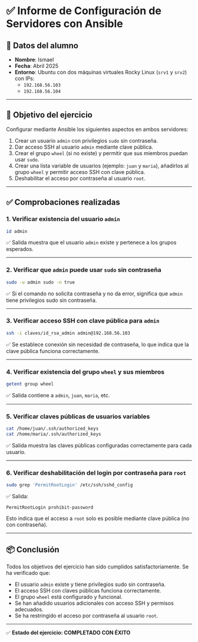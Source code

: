 # ✅ Informe de Configuración de Servidores con Ansible

## 📝 Datos del alumno

- **Nombre**: Ismael
- **Fecha**: Abril 2025
- **Entorno**: Ubuntu con dos máquinas virtuales Rocky Linux (`srv1` y `srv2`) con IPs:
  - `192.168.56.103`
  - `192.168.56.104`

---

## 🎯 Objetivo del ejercicio

Configurar mediante Ansible los siguientes aspectos en ambos servidores:

1. Crear un usuario `admin` con privilegios `sudo` sin contraseña.
2. Dar acceso SSH al usuario `admin` mediante clave pública.
3. Crear el grupo `wheel` (si no existe) y permitir que sus miembros puedan usar `sudo`.
4. Crear una lista variable de usuarios (ejemplo: `juan` y `maria`), añadirlos al grupo `wheel` y permitir acceso SSH con clave pública.
5. Deshabilitar el acceso por contraseña al usuario `root`.

---

## ✅ Comprobaciones realizadas

### 1. Verificar existencia del usuario `admin`

```bash
id admin
```

✅ Salida muestra que el usuario `admin` existe y pertenece a los grupos esperados.

---

### 2. Verificar que `admin` puede usar `sudo` sin contraseña

```bash
sudo -u admin sudo -n true
```

✅ Si el comando no solicita contraseña y no da error, significa que `admin` tiene privilegios sudo sin contraseña.

---

### 3. Verificar acceso SSH con clave pública para `admin`

```bash
ssh -i claves/id_rsa_admin admin@192.168.56.103
```

✅ Se establece conexión sin necesidad de contraseña, lo que indica que la clave pública funciona correctamente.

---

### 4. Verificar existencia del grupo `wheel` y sus miembros

```bash
getent group wheel
```

✅ Salida contiene a `admin`, `juan`, `maria`, etc.

---

### 5. Verificar claves públicas de usuarios variables

```bash
cat /home/juan/.ssh/authorized_keys
cat /home/maria/.ssh/authorized_keys
```

✅ Salida muestra las claves públicas configuradas correctamente para cada usuario.

---

### 6. Verificar deshabilitación del login por contraseña para `root`

```bash
sudo grep 'PermitRootLogin' /etc/ssh/sshd_config
```

✅ Salida:

```text
PermitRootLogin prohibit-password
```

Esto indica que el acceso a `root` solo es posible mediante clave pública (no con contraseña).

---

## 📦 Conclusión

Todos los objetivos del ejercicio han sido cumplidos satisfactoriamente. Se ha verificado que:

- El usuario `admin` existe y tiene privilegios sudo sin contraseña.
- El acceso SSH con claves públicas funciona correctamente.
- El grupo `wheel` está configurado y funcional.
- Se han añadido usuarios adicionales con acceso SSH y permisos adecuados.
- Se ha restringido el acceso por contraseña al usuario `root`.

---

✅ **Estado del ejercicio: COMPLETADO CON ÉXITO**

